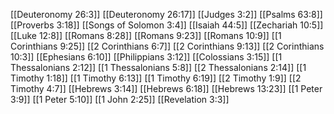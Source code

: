 [[Deuteronomy 26:3]]
[[Deuteronomy 26:17]]
[[Judges 3:2]]
[[Psalms 63:8]]
[[Proverbs 3:18]]
[[Songs of Solomon 3:4]]
[[Isaiah 44:5]]
[[Zechariah 10:5]]
[[Luke 12:8]]
[[Romans 8:28]]
[[Romans 9:23]]
[[Romans 10:9]]
[[1 Corinthians 9:25]]
[[2 Corinthians 6:7]]
[[2 Corinthians 9:13]]
[[2 Corinthians 10:3]]
[[Ephesians 6:10]]
[[Philippians 3:12]]
[[Colossians 3:15]]
[[1 Thessalonians 2:12]]
[[1 Thessalonians 5:8]]
[[2 Thessalonians 2:14]]
[[1 Timothy 1:18]]
[[1 Timothy 6:13]]
[[1 Timothy 6:19]]
[[2 Timothy 1:9]]
[[2 Timothy 4:7]]
[[Hebrews 3:14]]
[[Hebrews 6:18]]
[[Hebrews 13:23]]
[[1 Peter 3:9]]
[[1 Peter 5:10]]
[[1 John 2:25]]
[[Revelation 3:3]]
